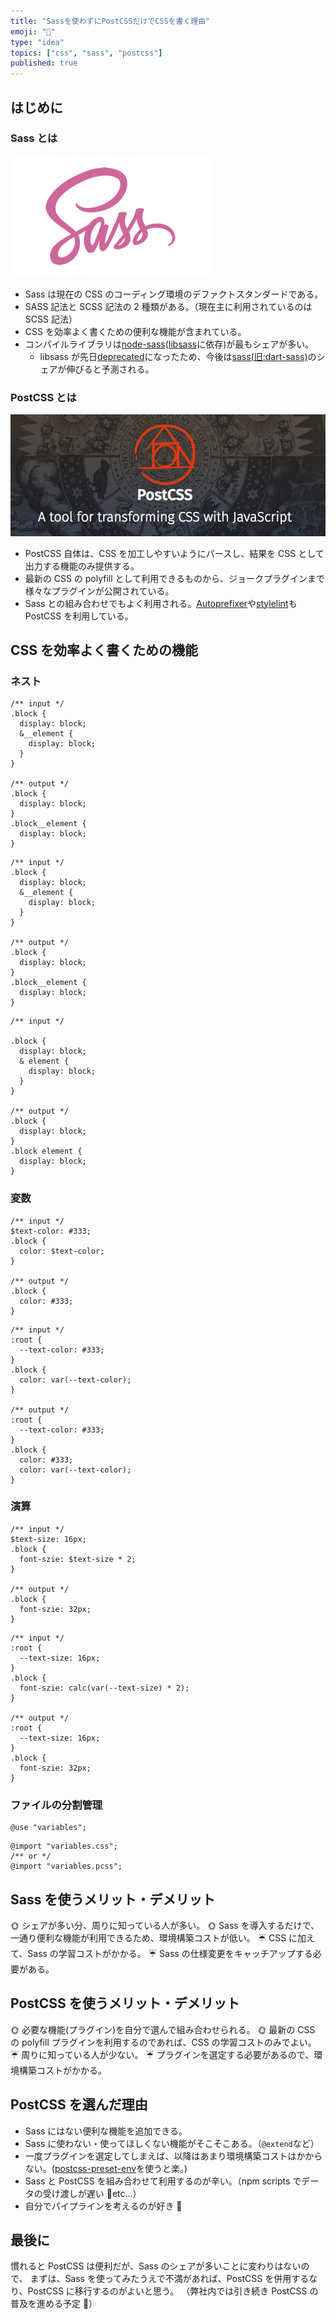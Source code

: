 ```yaml
---
title: "Sassを使わずにPostCSSだけでCSSを書く理由"
emoji: "🤔"
type: "idea"
topics: ["css", "sass", "postcss"]
published: true
---
```


## はじめに

### Sass とは

![](https://raw.githubusercontent.com/ohnaka0410/yuki0410-zenn-contents/main/articles/assets/2e7f38a1ee5e5637b597/sass.png)

- Sass は現在の CSS のコーディング環境のデファクトスタンダードである。
- SASS 記法と SCSS 記法の 2 種類がある。（現在主に利用されているのは SCSS 記法）
- CSS を効率よく書くための便利な機能が含まれている。
- コンパイルライブラリは[node-sass](https://www.npmjs.com/package/node-sass)([libsass](https://github.com/sass/libsass)に依存)が最もシェアが多い。
  - libsass が先日[deprecated](https://sass-lang.com/blog/libsass-is-deprecated)になったため、今後は[sass(旧:dart-sass)](https://www.npmjs.com/package/sass)のシェアが伸びると予測される。

### PostCSS とは

![](https://raw.githubusercontent.com/ohnaka0410/yuki0410-zenn-contents/main/articles/assets/2e7f38a1ee5e5637b597/postcss.png)

- PostCSS 自体は、CSS を加工しやすいようにパースし、結果を CSS として出力する機能のみ提供する。
- 最新の CSS の polyfill として利用できるものから、ジョークプラグインまで様々なプラグインが公開されている。
- Sass との組み合わせでもよく利用される。[Autoprefixer](https://github.com/postcss/autoprefixer)や[stylelint](https://stylelint.io/)も PostCSS を利用している。

## CSS を効率よく書くための機能

### ネスト

```scss:SCSS
/** input */
.block {
  display: block;
  &__element {
    display: block;
  }
}

/** output */
.block {
  display: block;
}
.block__element {
  display: block;
}
```

```scss:PostCSS(postcss-nested)
/** input */
.block {
  display: block;
  &__element {
    display: block;
  }
}

/** output */
.block {
  display: block;
}
.block__element {
  display: block;
}
```

```scss:PostCSS(postcss-nesting)
/** input */

.block {
  display: block;
  & element {
    display: block;
  }
}

/** output */
.block {
  display: block;
}
.block element {
  display: block;
}
```

### 変数

```scss:SCSS
/** input */
$text-color: #333;
.block {
  color: $text-color;
}

/** output */
.block {
  color: #333;
}
```

```scss:PostCSS(postcss-custom-properties)
/** input */
:root {
  --text-color: #333;
}
.block {
  color: var(--text-color);
}

/** output */
:root {
  --text-color: #333;
}
.block {
  color: #333;
  color: var(--text-color);
}
```

### 演算

```scss:SCSS
/** input */
$text-size: 16px;
.block {
  font-szie: $text-size * 2;
}

/** output */
.block {
  font-szie: 32px;
}
```

```scss:PostCSS(postcss-calc)
/** input */
:root {
  --text-size: 16px;
}
.block {
  font-szie: calc(var(--text-size) * 2);
}

/** output */
:root {
  --text-size: 16px;
}
.block {
  font-szie: 32px;
}

```

### ファイルの分割管理

```scss:SCSS
@use "variables";
```

```scss:PostCSS(postcss-import)
@import "variables.css";
/** or */
@import "variables.pcss";
```

## Sass を使うメリット・デメリット

🌞 シェアが多い分、周りに知っている人が多い。
🌞 Sass を導入するだけで、一通り便利な機能が利用できるため、環境構築コストが低い。
☔ CSS に加えて、Sass の学習コストがかかる。
☔ Sass の仕様変更をキャッチアップする必要がある。

## PostCSS を使うメリット・デメリット

🌞 必要な機能(プラグイン)を自分で選んで組み合わせられる。
🌞 最新の CSS の polyfill プラグインを利用するのであれば、CSS の学習コストのみでよい。
☔ 周りに知っている人が少ない。
☔ プラグインを選定する必要があるので、環境構築コストがかかる。

## PostCSS を選んだ理由

- Sass にはない便利な機能を追加できる。
- Sass に使わない・使ってほしくない機能がそこそこある。（`@extend`など）
- 一度プラグインを選定してしまえば、以降はあまり環境構築コストはかからない。([postcss-preset-env](https://preset-env.cssdb.org/)を使うと楽。)
- Sass と PostCSS を組み合わせて利用するのが辛い。（npm scripts でデータの受け渡しが遅い 🐌etc...）
- 自分でパイプラインを考えるのが好き 🤔

## 最後に

慣れると PostCSS は便利だが、Sass のシェアが多いことに変わりはないので、
まずは、Sass を使ってみたうえで不満があれば、PostCSS を併用するなり、PostCSS に移行するのがよいと思う。
（弊社内では引き続き PostCSS の普及を進める予定 🚀）
